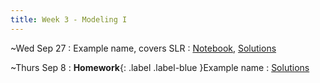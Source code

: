 ```yaml
---
title: Week 3 - Modeling I
---
```


~Wed Sep 27
: Example name, covers SLR
  : [Notebook](#), [Solutions](#)

~Thurs Sep 8
: **Homework**{: .label .label-blue }Example name
  : [Solutions](#)